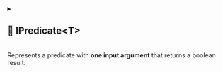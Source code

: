 
<details>
  <summary>
    <h2>🧩 IPredicate&lt;T&gt;</h2>
    <br> Represents a predicate with <b>one input argument</b> that returns a boolean result.
  </summary>

<br>

```csharp
public interface IPredicate<in T> : IFunction<T, bool>
```

- **Type parameter:** `T` — the input argument type.

---

### 🏹 Methods

#### `Invoke(T)`

```csharp
public bool Invoke(T arg);
```

- **Description:** Evaluates the predicate with the specified argument.
- **Parameter:** `arg` — the input argument.
- **Returns:** `true` or `false` based on the predicate logic.

---

### 🗂 Example of Usage

```csharp
public class IsEnemyPredicate : IPredicate<Character>
{
    private readonly Character _source;

    public IsEnemyPredicate(Character source) => _source = source;
    
    public bool Invoke(Character other) => _source.Team != other.Team;
}
```

```csharp
//Usage
IPredicate<Character> predicate = new IsEnemyPredicate(character);
bool isEnemy = predicate.Invoke(otherCharacter);
```

</details>
